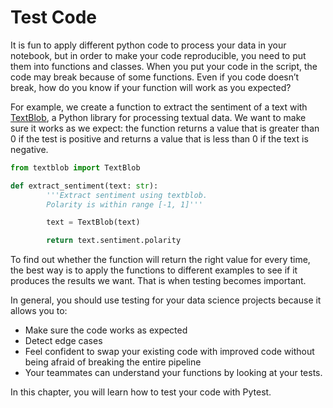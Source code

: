 # Test Code

It is fun to apply different python code to process your data in your notebook, but in order to make your code reproducible, you need to put them into functions and classes. When you put your code in the script, the code may break because of some functions. Even if you code doesn’t break, how do you know if your function will work as you expected?

For example, we create a function to extract the sentiment of a text with [TextBlob](https://textblob.readthedocs.io/en/dev/), a Python library for processing textual data. We want to make sure it works as we expect: the function returns a value that is greater than 0 if the test is positive and returns a value that is less than 0 if the text is negative.

```python
from textblob import TextBlob

def extract_sentiment(text: str):
        '''Extract sentiment using textblob. 
        Polarity is within range [-1, 1]'''

        text = TextBlob(text)

        return text.sentiment.polarity
```

To find out whether the function will return the right value for every time, the best way is to apply the functions to different examples to see if it produces the results we want. That is when testing becomes important.

In general, you should use testing for your data science projects because it allows you to:

-   Make sure the code works as expected
-   Detect edge cases
-   Feel confident to swap your existing code with improved code without being afraid of breaking the entire pipeline
-   Your teammates can understand your functions by looking at your tests.

In this chapter, you will learn how to test your code with Pytest.